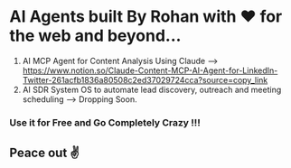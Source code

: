# AI Agents built By Rohan with ❤️ for the web and beyond...
1. AI MCP Agent for Content Analysis Using Claude  --> https://www.notion.so/Claude-Content-MCP-AI-Agent-for-LinkedIn-Twitter-261acfb1836a80508c2ed37029724cca?source=copy_link
2. AI SDR System OS to automate lead discovery, outreach and meeting scheduling --> Dropping Soon.

### Use it for Free and Go Completely Crazy !!!
## Peace out ✌️
